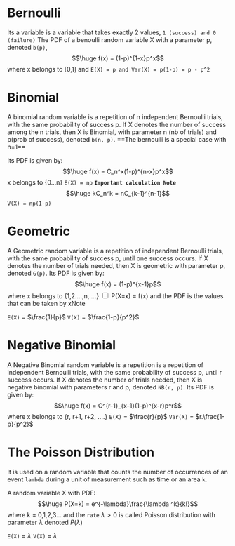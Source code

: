 # Bernoulli
Its a variable is a variable that takes exactly 2 values, `1 (success) and 0 (failure)`
The PDF of a benoulli random variable X with a parameter p, denoted `b(p)`, 
$$\huge f(x) = (1-p)^{1-x}p^x$$
where x belongs to [0,1]
and `E(X) = p and Var(X) = p(1-p) = p - p^2`

# Binomial
A binomial random variable is a repetition of n independent Bernoulli trials, with the same probability of success p. If X denotes the number of success among the n trials, then X is Binomial, with parameter n (nb of trials) and p(prob of success), denoted `b(n, p)`.
==The bernoulli is a special case with n=1==

Its PDF is given by:
$$\huge f(x) = C_n^x(1-p)^{n-x}p^x$$
x belongs to {0...n}
`E(X) = np`
**`Important calculation Note`**
$$\huge kC_n^k = nC_{k-1}^{n-1}$$
`V(X) = np(1-p)`

# Geometric
A Geometric random variable is a repetition of independent Bernoulli trials, with the same probability of success p, until one success occurs. If X denotes the number of trials needed, then X is geometric with parameter p, denoted `G(p)`.
Its PDF is given by:
$$\huge f(x) = (1-p)^{x-1}p$$
where x belongs to {1,2....,n,....}
<label class="ob-comment" title="" style="">  <input type="checkbox"> <span style=""> P(X=x) = f(x) and the PDF is the values that can be taken by x</span>Note </label>

`E(X)` = $\frac{1}{p}$
`V(X)` = $\frac{1-p}{p^2}$

# Negative Binomial
A Negative Binomial random variable is a repetition is a repetition of independent Bernoulli trials, with the same probability of success p, until r success occurs. If X denotes the number of trials needed, then X is negative binomial with parameters r and p, denoted `NB(r, p)`.
Its PDF is given by:
$$\huge f(x) = C^{r-1}_{x-1}(1-p)^{x-r}p^r$$
where x belongs to {r, r+1, r+2, ....}
`E(X)` = $\frac{r}{p}$
`Var(X)` = $r.\frac{1-p}{p^2}$

# The Poisson Distribution
It is used on a random variable that counts the number of occurrences of an event `lambda` during a unit of measurement such as time or an area `k`.

A random variable X with PDF:
$$\huge P(X=k) = e^{-\lambda}\frac{\lambda ^k}{k!}$$
where k = 0,1,2,3... and the `rate` $\lambda > 0$
is called Poisson distribution with parameter $\lambda$ denoted $P(\lambda)$

`E(X)` = $\lambda$
`V(X)` = $\lambda$